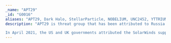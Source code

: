 ```yaml
---
_name: "APT29"
_id: "G0016"
aliases: "APT29, Dark Halo, StellarParticle, NOBELIUM, UNC2452, YTTRIUM, The Dukes, Cozy Bear, CozyDuke"
description: "APT29 is threat group that has been attributed to Russia's Foreign Intelligence Service (SVR). They have operated since at least 2008, often targeting government networks in Europe and NATO member countries, research institutes, and think tanks. APT29 reportedly compromised the Democratic National Committee starting in the summer of 2015.

In April 2021, the US and UK governments attributed the SolarWinds supply chain compromise cyber operation to the SVR; public statements included citations to APT29, Cozy Bear, and The Dukes. Victims of this campaign included government, consulting, technology, telecom, and other organizations in North America, Europe, Asia, and the Middle East. Industry reporting referred to the actors involved in this campaign as UNC2452, NOBELIUM, StellarParticle, and Dark Halo."
---
```

